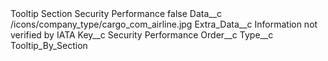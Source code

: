 <?xml version="1.0" encoding="UTF-8"?>
<CustomMetadata xmlns="http://soap.sforce.com/2006/04/metadata" xmlns:xsi="http://www.w3.org/2001/XMLSchema-instance" xmlns:xsd="http://www.w3.org/2001/XMLSchema">
    <label>Tooltip Section Security Performance</label>
    <protected>false</protected>
    <values>
        <field>Data__c</field>
        <value xsi:type="xsd:string">/icons/company_type/cargo_com_airline.jpg</value>
    </values>
    <values>
        <field>Extra_Data__c</field>
        <value xsi:type="xsd:string">Information not verified by IATA</value>
    </values>
    <values>
        <field>Key__c</field>
        <value xsi:type="xsd:string">Security Performance</value>
    </values>
    <values>
        <field>Order__c</field>
        <value xsi:nil="true"/>
    </values>
    <values>
        <field>Type__c</field>
        <value xsi:type="xsd:string">Tooltip_By_Section</value>
    </values>
</CustomMetadata>
